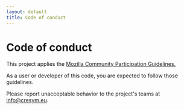 ```yaml
---
layout: default
title: Code of conduct
---
```


# Code of conduct 

This project applies the [Mozilla Community Participation Guidelines.](https://www.mozilla.org/en-US/about/governance/policies/participation/) 

As a user or developer of this code, you are expected to follow those guidelines. 

Please report unacceptable behavior to the project's teams at info@cresym.eu.
 

